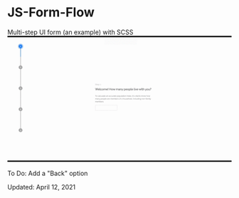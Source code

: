 # JS-Form-Flow
Multi-step UI form (an example) with SCSS <br />
<img src="formflow.gif" />
<p>To Do: Add a "Back" option</p>
<p>Updated: April 12, 2021</p>
